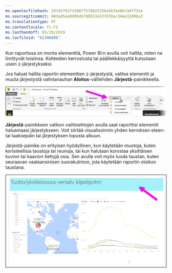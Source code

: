 ```yaml
---
ms.openlocfilehash: 2019376373268ff57802525ba5b7ee6b7a8ff32e
ms.sourcegitcommit: 60dad5aa0d85db790553e537bf8ac34ee3289ba3
ms.translationtype: HT
ms.contentlocale: fi-FI
ms.lasthandoff: 05/29/2019
ms.locfileid: "61396896"
---
```

Kun raportissa on monta elementtiä, Power BI:n avulla voit hallita, miten ne limittyvät toisiinsa. Kohteiden kerrostusta tai päällekkäisyyttä kutsutaan usein z-järjestykseksi.

Jos haluat hallita raportin elementtien z-järjestystä, valitse elementti ja muuta järjestystä valintanauhan **Aloitus**-välilehden **Järjestä**-painikkeella.

![](media/3-11f-arrange-visual-zorder/3-11f_1.png)

**Järjestä**-painikkeen valikon vaihtoehtojen avulla saat raporttisi elementit haluamaasi järjestykseen. Voit siirtää visualisoinnin yhden kerroksen eteen- tai taaksepäin tai järjestyksen lopusta alkuun.

Järjestä-painike on erityisen hyödyllinen, kun käytetään muotoja, kuten koristeellisia taustoja tai reunoja, tai kun halutaan korostaa yksittäisen kuvion tai kaavion tiettyjä osia. Sen avulla voit myös luoda taustan, kuten seuraavan vaaleansinisen suorakulmion, jota käytetään raportin otsikon taustana.

![](media/3-11f-arrange-visual-zorder/3-11f_2.png)

